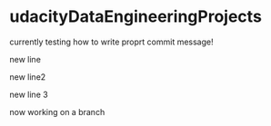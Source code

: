 # udacityDataEngineeringProjects

currently testing how to write proprt commit message!

new line

new line2

new line 3

now working on a branch
